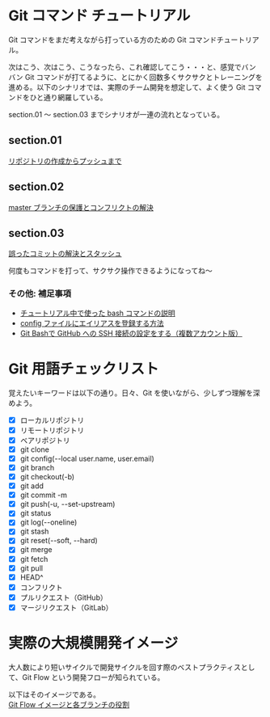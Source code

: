 # Git コマンド チュートリアル  
  
Git コマンドをまだ考えながら打っている方のための Git コマンドチュートリアル。   

次はこう、次はこう、こうなったら、これ確認してこう・・・と、感覚でバンバン Git コマンドが打てるように、とにかく回数多くサクサクとトレーニングを進める。以下のシナリオでは、実際のチーム開発を想定して、よく使う Git コマンドをひと通り網羅している。  
  
section.01 ～ section.03 までシナリオが一連の流れとなっている。  
  
## section.01  
[リポジトリの作成からプッシュまで](./section.01.md)  
  
## section.02  
[master ブランチの保護とコンフリクトの解決](./section.02.md)  
  
## section.03  
[誤ったコミットの解決とスタッシュ](./section.03.md)  
  
何度もコマンドを打って、サクサク操作できるようになってね～  

### その他: 補足事項  
- [チュートリアル中で使った bash コマンドの説明](./explain_bash_command.md)  
- [config ファイルにエイリアスを登録する方法](./how_register_arias_to_config.md)
- [Git Bashで GitHub への SSH 接続の設定をする（複数アカウント版）](./how_to_register_ssh.md)
  
# Git 用語チェックリスト  
  
覚えたいキーワードは以下の通り。日々、Git を使いながら、少しずつ理解を深めよう。  

- [x] ローカルリポジトリ  
- [x] リモートリポジトリ  
- [x] ベアリポジトリ  
- [x] git clone  
- [x] git config(--local user.name, user.email)  
- [x] git branch  
- [x] git checkout(-b)  
- [x] git add  
- [x] git commit -m  
- [x] git push(-u, --set-upstream)  
- [x] git status  
- [x] git log(--oneline)  
- [x] git stash  
- [x] git reset(--soft, --hard)  
- [x] git merge  
- [x] git fetch  
- [x] git pull  
- [x] HEAD^  
- [x] コンフリクト  
- [x] プルリクエスト（GitHub）  
- [x] マージリクエスト（GitLab）  
  
# 実際の大規模開発イメージ

大人数により短いサイクルで開発サイクルを回す際のベストプラクティスとして、Git Flow という開発フローが知られている。

以下はそのイメージである。  
[Git Flow イメージと各ブランチの役割](./git_flow.md)  
  
